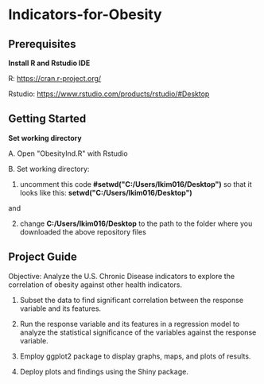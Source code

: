# Indicators-for-Obesity

## Prerequisites
**Install R and Rstudio IDE**

R: https://cran.r-project.org/

Rstudio: https://www.rstudio.com/products/rstudio/#Desktop

## Getting Started
**Set working directory**

A. Open "ObesityInd.R" with Rstudio

B. Set working directory:

1. uncomment this code **#setwd("C:/Users/lkim016/Desktop")** so that it looks like this: **setwd("C:/Users/lkim016/Desktop")**

and

2. change **C:/Users/lkim016/Desktop** to the path to the folder where you downloaded the above repository files

## Project Guide
Objective: Analyze the U.S. Chronic Disease indicators to explore the correlation of obesity against other health indicators.

1. Subset the data to find significant correlation between the response variable and its features.

2. Run the response variable and its features in a regression model to analyze the statistical significance of the variables against the response variable.

3. Employ ggplot2 package to display graphs, maps, and plots of results.

4. Deploy plots and findings using the Shiny package.
